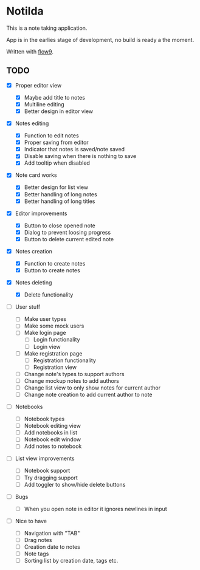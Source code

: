 # Notilda

This is a note taking application.

App is in the earlies stage of development, no build is ready a the moment.

Written with [flow9](https://github.com/area9innovation/flow9).

## TODO

- [x] Proper editor view

  - [x] Maybe add title to notes
  - [x] Multiline editing
  - [x] Better design in editor view

- [x] Notes editing

  - [x] Function to edit notes
  - [x] Proper saving from editor
  - [x] Indicator that notes is saved/note saved
  - [x] Disable saving when there is nothing to save
  - [x] Add tooltip when disabled

- [x] Note card works

  - [x] Better design for list view
  - [x] Better handling of long notes
  - [x] Better handling of long titles

- [x] Editor improvements

  - [x] Button to close opened note
  - [x] Dialog to prevent loosing progress
  - [x] Button to delete current edited note

- [x] Notes creation

  - [x] Function to create notes
  - [x] Button to create notes

- [x] Notes deleting

  - [x] Delete functionality

- [ ] User stuff

  - [ ] Make user types
  - [ ] Make some mock users
  - [ ] Make login page
    - [ ] Login functionality
    - [ ] Login view
  - [ ] Make registration page
    - [ ] Registration functionality
    - [ ] Registration view
  - [ ] Change note's types to support authors
  - [ ] Change mockup notes to add authors
  - [ ] Change list view to only show notes for current author
  - [ ] Change note creation to add current author to note

- [ ] Notebooks

  - [ ] Notebook types
  - [ ] Notebook editing view
  - [ ] Add notebooks in list
  - [ ] Notebook edit window
  - [ ] Add notes to notebook

- [ ] List view improvements

  - [ ] Notebook support
  - [ ] Try dragging support
  - [ ] Add toggler to show/hide delete buttons

- [ ] Bugs

  - [ ] When you open note in editor it ignores newlines in input

- [ ] Nice to have

  - [ ] Navigation with "TAB"
  - [ ] Drag notes
  - [ ] Creation date to notes
  - [ ] Note tags
  - [ ] Sorting list by creation date, tags etc.
